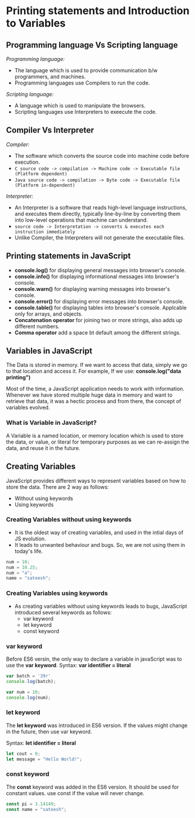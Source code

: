 # Printing statements and Introduction to Variables

## Programming language Vs Scripting language

*Programming language:*

- The language which is used to provide communication b/w programmers, and machines.
- Programming languages use Compilers to run the code.
  
*Scripting language:*

- A language which is used to manipulate the browsers.
- Scripting languages use Interpreters to exeecute the code.

## Compiler Vs Interpreter

*Compiler:*

- The software which converts the source code into machine code before execution.
- ```C source code -> compilation -> Machine code -> Executable file (Platform dependent)```
- ```Java source code -> compilation -> Byte code -> Executable file (Platform in-dependent)```
  
*Interpreter:*

- An Interpreter is a software that reads high-level language instructions, and executes them directly, typically line-by-line by converting them into low-level operations that machine can understand.
- ```source code -> Interpretation -> converts & executes each instruction immediately```
- Unlike Compiler, the Interpreters will not generate the executable files.
  
## Printing statements in JavaScript

- **console.log()** for displaying general messages into browser's console.
- **console.info()** for displaying informational messages into browser's console.
- **console.warn()** for displaying warning messages into browser's console.
- **console.error()** for displaying error messages into browser's console.
- **console.table()** for displaying tables into browser's console. Applcable only for arrays, and objects.
- **Concatenation operator** for joining two or more strings, also adds up different numbers.
- **Comma operator** add a space bt default among the different strings.

## Variables in JavaScript

The Data is stored in memory. If we want to access that data, simply we go to that location and access it.
For example, If we use: **console.log("data printing")**<br/>

Most of the time, a JavaScript application needs to work with information. Whenever we have stored multiple huge data in memory and want to retrieve that data, it was a hectic process and from there, the concept of variables evolved.  

### What is Variable in JavaScript?

A Variable is a named location, or memory location which is used to store the data, or value, or literal for temporary purposes as we can re-assign the data, and reuse it in the future.

## Creating Variables

JavaScript provides different ways to represent variables based on how to store the data. There are 2 way as follows:

- Without using keywords
- Using keywords
  
### Creating Variables without using keywords

- It is the oldest way of creating variables, and used in the intial days of JS evolution.
- It leads to unwanted behaviour and bugs. So, we are not using them in today's life.
  
```javascript
num = 10; 
num = 10.25;
num = "a";
name = "sateesh";
```

### Creating Variables using keywords

- As creating variables without using keywords leads to bugs, JavaScript introduced several keywords as follows:
  - var keyword
  - let keyword
  - const keyword
  
### var keyword

Before ES6 versin, the only way to declare a variable in javaScript was to use the **var keyword**.
Syntax: **var identifier = literal**

```javascript
var batch = '39r'
console.log(batch);

var num = 10;
console.log(num);
```
  
### let keyword

The **let keyword** was introduced in ES6 version. If the values might change in the future, then use var keyword.

Syntax: **let identifier = literal**

```javascript
let cout = 0; 
let message = "Hello World!"; 
```

### const keyword

The **const** keyword was added in the ES6 version. It should be used for constant values. use const if the value will never change.

```javascript
const pi = 3.14149;
const name = "sateesh";
```
